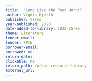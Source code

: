 ```yaml
---
title:  "Long Live the Post Horn!"
author: Vigdis Hjorth
publisher: Verso
year-published: 2020
date-added-to-library: 2022-25-05
theme: Literature
lender-email:
lender: SPIN
borrower-email:
borrowed: no
return-date:
clickable: no
return_path: /urban-research-library
external_url: 
---
```

